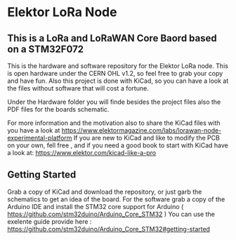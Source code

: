 # Elektor LoRa Node

## This is a LoRa and LoRaWAN Core Baord based on a STM32F072

This is the hardware and software repository for the Elektor LoRa node.
This is open hardware under the CERN OHL v1.2, so feel free to grab your copy and have fun. 
Also this project is done with KiCad, so you can have a look at the files without software that will cost a fortune.

Under the Hardware folder you will finde besides the project files also the PDF files for the boards schematic.  

For more information and the motivation also to share the KiCad files with you have a look at https://www.elektormagazine.com/labs/lorawan-node-experimental-platform
If you are new to KiCad and like to modify the PCB on your own, fell free , and if you need a good book to start with KiCad have a look at: https://www.elektor.com/kicad-like-a-pro

## Getting Started

Grab a copy of KiCad and download the repository, or just garb the schematics to get an idea of the board.
For the software grab a copy of the Arduino IDE and install the STM32 core support for Arduino ( https://github.com/stm32duino/Arduino_Core_STM32 )
You can use the exelente guide provide here : https://github.com/stm32duino/Arduino_Core_STM32#getting-started




 
